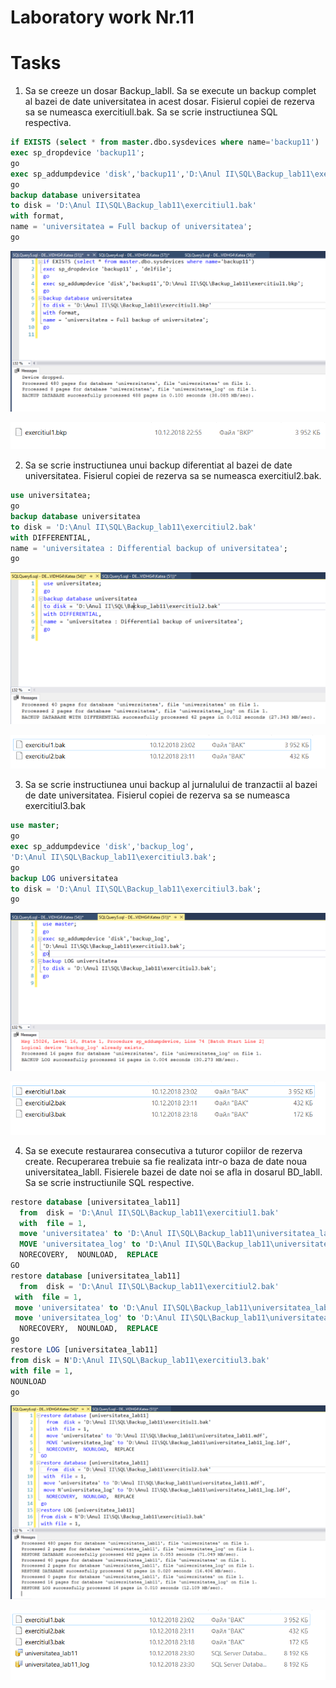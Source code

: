 # Laboratory work Nr.11



Tasks
======

1. Sa se creeze un dosar Backup_labll. Sa se execute un backup complet al bazei de date universitatea in acest dosar. Fisierul copiei de rezerva sa se numeasca exercitiull.bak. Sa se scrie instructiunea SQL respectiva.

```sql
if EXISTS (select * from master.dbo.sysdevices where name='backup11')
exec sp_dropdevice 'backup11';
go
exec sp_addumpdevice 'disk','backup11','D:\Anul II\SQL\Backup_lab11\exercitiul1.bak';
go
backup database universitatea
to disk = 'D:\Anul II\SQL\Backup_lab11\exercitiul1.bak'
with format,
name = 'universitatea = Full backup of universitatea';
go
```

![Nr1](https://github.com/KatyaFAF172/BD/blob/master/Laboratory-work-11/image/Nr1.PNG)

![Nr1-1](https://github.com/KatyaFAF172/BD/blob/master/Laboratory-work-11/image/Nr1-1.PNG)


2. Sa se scrie instructiunea unui backup diferentiat al bazei de date universitatea. Fisierul copiei de rezerva sa se numeasca exercitiul2.bak.


```sql
use universitatea;
go
backup database universitatea
to disk = 'D:\Anul II\SQL\Backup_lab11\exercitiul2.bak'
with DIFFERENTIAL,
name = 'universitatea : Differential backup of universitatea';
go
```

![Nr2](https://github.com/KatyaFAF172/BD/blob/master/Laboratory-work-11/image/Nr2.PNG)

![Nr2-1](https://github.com/KatyaFAF172/BD/blob/master/Laboratory-work-11/image/Nr2-1.PNG)


3. Sa se scrie instructiunea unui backup al jurnalului de tranzactii al bazei de date universitatea. Fisierul copiei de rezerva sa se numeasca exercitiul3.bak


```sql
use master;
go
exec sp_addumpdevice 'disk','backup_log',
'D:\Anul II\SQL\Backup_lab11\exercitiul3.bak';
go
backup LOG universitatea 
to disk = 'D:\Anul II\SQL\Backup_lab11\exercitiul3.bak';
go
```

![Nr3](https://github.com/KatyaFAF172/BD/blob/master/Laboratory-work-11/image/Nr3.PNG)


![Nr3-1](https://github.com/KatyaFAF172/BD/blob/master/Laboratory-work-11/image/Nr3-1.PNG)

4. Sa se execute restaurarea consecutiva a tuturor copiilor de rezerva create. Recuperarea trebuie sa fie realizata intr-o baza de date noua universitatea_labll. Fisierele bazei de date noi se afla in dosarul BD_labll. Sa se scrie instructiunile SQL respective.

```sql
restore database [universitatea_lab11] 
  from  disk = 'D:\Anul II\SQL\Backup_lab11\exercitiul1.bak' 
  with  file = 1,  
  move 'universitatea' to 'D:\Anul II\SQL\Backup_lab11\universitatea_lab11.mdf',  
  MOVE 'universitatea_log' to 'D:\Anul II\SQL\Backup_lab11\universitatea_lab11_log.ldf',  
  NORECOVERY,  NOUNLOAD,  REPLACE
GO
restore database [universitatea_lab11] 
  from  disk = 'D:\Anul II\SQL\Backup_lab11\exercitiul2.bak' 
 with  file = 1,  
 move 'universitatea' to 'D:\Anul II\SQL\Backup_lab11\universitatea_lab11.mdf',  
 move 'universitatea_log' to 'D:\Anul II\SQL\Backup_lab11\universitatea_lab11_log.ldf',  
  NORECOVERY,  NOUNLOAD,  REPLACE
go
restore LOG [universitatea_lab11] 
from disk = N'D:\Anul II\SQL\Backup_lab11\exercitiul3.bak' 
with file = 1,  
NOUNLOAD
go
```

![Nr4](https://github.com/KatyaFAF172/BD/blob/master/Laboratory-work-11/image/Nr4.PNG)

![Nr4-1](https://github.com/KatyaFAF172/BD/blob/master/Laboratory-work-11/image/Nr4-1.PNG)

